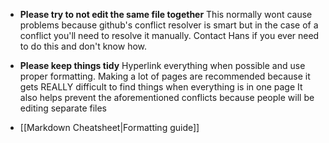 - **Please try to not edit the same file together**
	This normally wont cause problems because github's conflict resolver is smart but in the case of a conflict you'll need to resolve it manually. Contact Hans if you ever need to do this and don't know how.

- **Please keep things tidy**
	Hyperlink everything when possible and use proper formatting. Making a lot of pages are recommended because it gets REALLY difficult to find things when everything is in one page
	It also helps prevent the aforementioned conflicts because people will be editing separate files
- [[Markdown Cheatsheet|Formatting guide]]